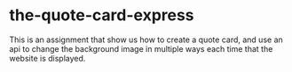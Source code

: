 # the-quote-card-express

This is an assignment that show us how to create a quote card, and use an api to change the background image in multiple ways each time that the website is displayed.
